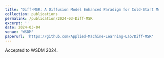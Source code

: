 ```yaml
---
title: "Diff-MSR: A Diffusion Model Enhanced Paradigm for Cold-Start Multi-Scenario Recommendation"
collection: publications
permalink: /publication/2024-03-Diff-MSR
excerpt: ''
date: 2024-03-04
venue: 'WSDM'
paperurl: 'https://github.com/Applied-Machine-Learning-Lab/Diff-MSR'
---
```


Accepted to WSDM 2024.
